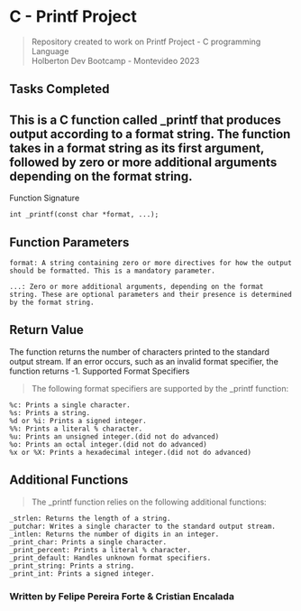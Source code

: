 # C - Printf Project
> Repository created to work on Printf Project - C programming Language <br>
Holberton Dev Bootcamp - Montevideo 2023
## Tasks Completed

## This is a C function called _printf that produces output according to a format string. The function takes in a format string as its first argument, followed by zero or more additional arguments depending on the format string.
Function Signature

    int _printf(const char *format, ...);

## Function Parameters

    format: A string containing zero or more directives for how the output should be formatted. This is a mandatory parameter.
    
    ...: Zero or more additional arguments, depending on the format string. These are optional parameters and their presence is determined by the format string.

## Return Value

The function returns the number of characters printed to the standard output stream. If an error occurs, such as an invalid format specifier, the function returns -1.
Supported Format Specifiers

> The following format specifiers are supported by the _printf function:

    %c: Prints a single character.
    %s: Prints a string.
    %d or %i: Prints a signed integer.
    %%: Prints a literal % character.
    %u: Prints an unsigned integer.(did not do advanced)
    %o: Prints an octal integer.(did not do advanced)
    %x or %X: Prints a hexadecimal integer.(did not do advanced)
   

## Additional Functions

> The _printf function relies on the following additional functions:

    _strlen: Returns the length of a string.
    _putchar: Writes a single character to the standard output stream.
    _intlen: Returns the number of digits in an integer.
    _print_char: Prints a single character.
    _print_percent: Prints a literal % character.
    _print_default: Handles unknown format specifiers.
    _print_string: Prints a string.
    _print_int: Prints a signed integer.
    
### Written by Felipe Pereira Forte & Cristian Encalada
